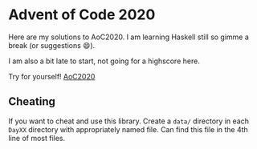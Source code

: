 # Advent of Code 2020

Here are my solutions to AoC2020. I am learning Haskell still so gimme a break (or suggestions :smile:).

I am also a bit late to start, not going for a highscore here.

Try for yourself! [AoC2020](https://adventofcode.com/2020)

## Cheating

If you want to cheat and use this library. Create a `data/` directory in each `DayXX` directory with appropriately named file. Can find this file in the 4th line of most files.
